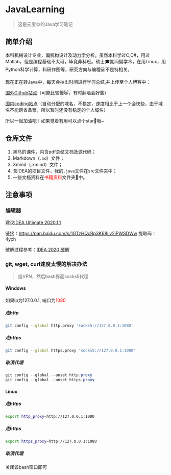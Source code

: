 # JavaLearning

> 这是元宝:sun_with_face:的Java学习笔记

## 简单介绍

本科机械设计专业，偏机构设计及动力学分析。虽然本科学过C,C#，用过Matlab，但是编程基础不太可，毕竟非科班。硕士:mortar_board:期间偏学术，在用Linux，用Python科学计算，科研作图等，研究方向与编程:computer:不是特相关。

现在正在转Java中，每天会抽出时间进行学习总结,并上传至个人博客中：

[国外Github站点](https://yuanbaoqiang.github.io/)（可能比较慢:crying_cat_face:，有时翻墙会好些）

[国内coding站点](http://48lxh0.coding-pages.com/)（自动分配的域名，不稳定，速度相比于上一个会快些，由于域名不能跨省备案，所以暂时还没有稳定的个人域名）

所以一起加油吧！如果觉着有用可以点个star:star2:哦~

## 仓库文件

1. 黑马的课件，内含pdf总结文档及源代码；
2. Markdown（`.md`）文件；
3. Xmind（.xmind）文件；
4. 含IDEA的项目文件，我的`.java`文件在src文件夹中；
5. 一些文档资料在<font color=red>书籍资料</font>文件夹:file_folder:中。

## 注意事项

### 编辑器

建议[IDEA Ultimate 2020.1.1]()

链接：https://pan.baidu.com/s/1GTzHQcRp3K68Lv2iPWSDWw 
提取码：4ych

破解过程参考：[IDEA 2020 破解](https://www.cnblogs.com/bokeLucky/p/12832046.html)

### git, wget, curl速度太慢的解决办法

> 挂VPN，然后bash界面socks5代理

#### Windows

如果ip为127.0.0.1, 端口为<font color=red>1080</font>

##### 走http

```bash
git config --global http.proxy 'socks5://127.0.0.1:1080'
```

##### 走https

```bash
git config --global https.proxy 'socks5://127.0.0.1:1080'
```

##### 取消代理

```java
git config --global --unset http.proxy
git config --global --unset https.proxy
```

#### Linux

##### 走https

```bash
export http_proxy=http://127.0.0.1:1080
```

##### 走https

```bash
export https_proxy=http://127.0.0.1:1080
```

##### 取消代理

关闭该bash窗口即可